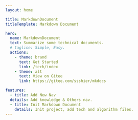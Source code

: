 ```yaml
---
layout: home

title: MarkdownDocument
titleTemplate: Markdown Document

hero:
  name: MarkdownDocument
  text: Summarize some technical documents.
  # tagline: Simple, Easy.
  actions:
    - theme: brand
      text: Get Started
      link: /tech/index
    - theme: alt
      text: View on Gitee
      link: https://gitee.com/ssshier/mkdocs

features:
  - title: Add New Nav
  details: Add knowledge & Others nav.
  - title: Init Markdown Document
    details: Init project, add tech and algorithm files.
---
```

